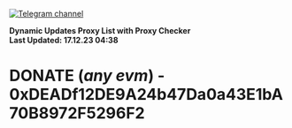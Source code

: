 [![Telegram channel](https://img.shields.io/endpoint?url=https://runkit.io/damiankrawczyk/telegram-badge/branches/master?url=https://t.me/n4z4v0d)](https://t.me/n4z4v0d) 

**Dynamic Updates Proxy List with Proxy Checker**  
**Last Updated: 17.12.23 04:38**

# DONATE (_any evm_) - 0xDEADf12DE9A24b47Da0a43E1bA70B8972F5296F2
